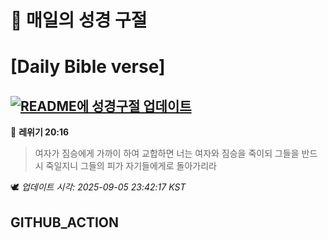 # 🙏 매일의 성경 구절
# [Daily Bible verse]
## [![README에 성경구절 업데이트](https://github.com/DONGSUKA/first_test/actions/workflows/update-readme-bible.yml/badge.svg)](https://github.com/DONGSUKA/first_test/actions/workflows/update-readme-bible.yml)
<!-- START_BIBLE_VERSE -->
📖 **레위기 20:16**
> 여자가 짐승에게 가까이 하여 교합하면 너는 여자와 짐승을 죽이되 그들을 반드시 죽일지니 그들의 피가 자기들에게로 돌아가리라

🕊️ _업데이트 시각: 2025-09-05 23:42:17 KST_
  <!-- END_BIBLE_VERSE -->
## GITHUB_ACTION
